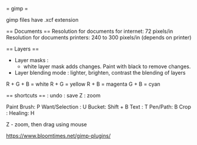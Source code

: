 = gimp =

gimp files have .xcf extension

== Documents ==
Resolution for documents for internet: 72 pixels/in
Resolution for documents printers: 240 to 300 pixels/in (depends on printer)

== Layers ==
* Layer masks :
  * white layer mask adds changes. Paint with black to remove changes.
* Layer blending mode : lighter, brighten, contrast the blending of layers

R + G + B = white
R + G = yellow
R + B = magenta
G + B = cyan




== shortcuts ==
<C-Z> : undo
<C-S> : save
Z : zoom

Paint Brush: P
Want/Selection : U
Bucket: Shift + B
Text : T
Pen/Path: B
Crop :
Healing: H

Z - zoom, then <space> drag using mouse

https://www.bloomtimes.net/gimp-plugins/

